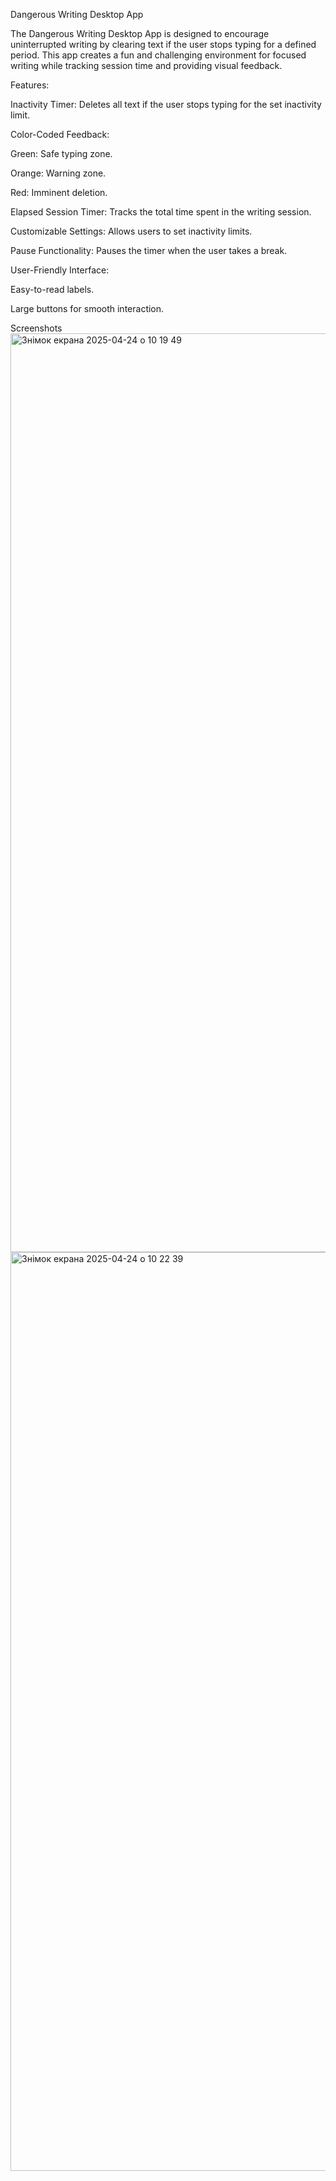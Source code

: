 Dangerous Writing Desktop App


The Dangerous Writing Desktop App is designed to encourage uninterrupted writing by clearing text if the user stops typing for a defined period. This app creates a fun and challenging environment for focused writing while tracking session time and providing visual feedback.

Features:

Inactivity Timer: Deletes all text if the user stops typing for the set inactivity limit.

Color-Coded Feedback:

Green: Safe typing zone.

Orange: Warning zone.

Red: Imminent deletion.

Elapsed Session Timer: Tracks the total time spent in the writing session.

Customizable Settings: Allows users to set inactivity limits.

Pause Functionality: Pauses the timer when the user takes a break.

User-Friendly Interface:

Easy-to-read labels.

Large buttons for smooth interaction.

Screenshots
<img width="1470" alt="Знімок екрана 2025-04-24 о 10 19 49" src="https://github.com/user-attachments/assets/3cc5463c-1c7b-41be-9e0c-deeddbb61593" />
<img width="1470" alt="Знімок екрана 2025-04-24 о 10 22 39" src="https://github.com/user-attachments/assets/5ea34133-5295-4f95-b8bf-c0964e3fb9f9" />



